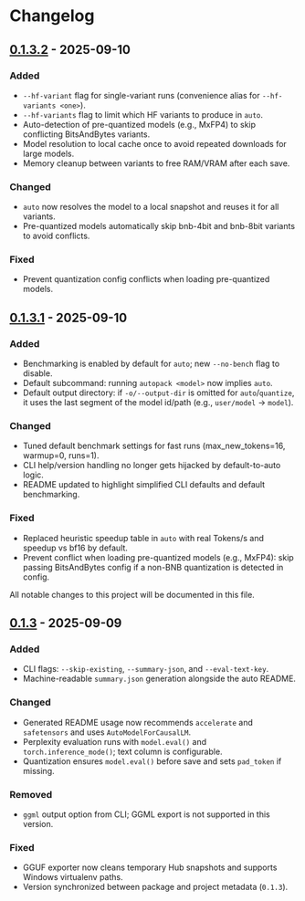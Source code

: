 # Changelog

## [0.1.3.2] - 2025-09-10

### Added
- `--hf-variant` flag for single-variant runs (convenience alias for `--hf-variants <one>`).
- `--hf-variants` flag to limit which HF variants to produce in `auto`.
- Auto-detection of pre-quantized models (e.g., MxFP4) to skip conflicting BitsAndBytes variants.
- Model resolution to local cache once to avoid repeated downloads for large models.
- Memory cleanup between variants to free RAM/VRAM after each save.

### Changed
- `auto` now resolves the model to a local snapshot and reuses it for all variants.
- Pre-quantized models automatically skip bnb-4bit and bnb-8bit variants to avoid conflicts.

### Fixed
- Prevent quantization config conflicts when loading pre-quantized models.

[0.1.3.2]: https://github.com/GranulaVision/autopack/releases/tag/v0.1.3.2

## [0.1.3.1] - 2025-09-10

### Added
- Benchmarking is enabled by default for `auto`; new `--no-bench` flag to disable.
- Default subcommand: running `autopack <model>` now implies `auto`.
- Default output directory: if `-o/--output-dir` is omitted for `auto`/`quantize`, it uses the last segment of the model id/path (e.g., `user/model` -> `model`).

### Changed
- Tuned default benchmark settings for fast runs (max_new_tokens=16, warmup=0, runs=1).
- CLI help/version handling no longer gets hijacked by default-to-auto logic.
- README updated to highlight simplified CLI defaults and default benchmarking.

### Fixed
- Replaced heuristic speedup table in `auto` with real Tokens/s and speedup vs bf16 by default.
- Prevent conflict when loading pre-quantized models (e.g., MxFP4): skip passing BitsAndBytes config if a non-BNB quantization is detected in config.

[0.1.3.1]: https://github.com/GranulaVision/autopack/releases/tag/v0.1.3.1

All notable changes to this project will be documented in this file.

## [0.1.3] - 2025-09-09

### Added
- CLI flags: `--skip-existing`, `--summary-json`, and `--eval-text-key`.
- Machine-readable `summary.json` generation alongside the auto README.

### Changed
- Generated README usage now recommends `accelerate` and `safetensors` and uses `AutoModelForCausalLM`.
- Perplexity evaluation runs with `model.eval()` and `torch.inference_mode()`; text column is configurable.
- Quantization ensures `model.eval()` before save and sets `pad_token` if missing.

### Removed
- `ggml` output option from CLI; GGML export is not supported in this version.

### Fixed
- GGUF exporter now cleans temporary Hub snapshots and supports Windows virtualenv paths.
- Version synchronized between package and project metadata (`0.1.3`).

[0.1.3]: https://github.com/GranulaVision/autopack/releases/tag/v0.1.3

